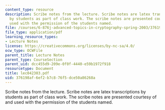 ```yaml
---
content_type: resource
description: Scribe notes from the lecture. Scribe notes are latex transcriptions
  by students as part of class work. The scribe notes are presented courtesy of and
  used with the permission of the students named.
file: /courses/6-876j-advanced-topics-in-cryptography-spring-2003/376198af6ef2b7c876f5dce50a86268a_lec042303.pdf
file_type: application/pdf
learning_resource_types:
- Lecture Notes
license: https://creativecommons.org/licenses/by-nc-sa/4.0/
ocw_type: OCWFile
parent_title: Lecture Notes
parent_type: CourseSection
parent_uid: dcc455d9-209e-0f0f-4440-e59b1972f918
resourcetype: Document
title: lec042303.pdf
uid: 376198af-6ef2-b7c8-76f5-dce50a86268a
---
```

Scribe notes from the lecture. Scribe notes are latex transcriptions by students as part of class work. The scribe notes are presented courtesy of and used with the permission of the students named.